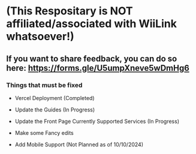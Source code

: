 # (This Respositary is NOT affiliated/associated with WiiLink whatsoever!)

## If you want to share feedback, you can do so here: https://forms.gle/U5umpXneve5wDmHg6


### Things that must be fixed

- Vercel Deployment (Completed)

- Update the Guides (In Progress)

- Update the Front Page Currently Supported Services (In Progress)

- Make some Fancy edits

- Add Mobile Support (Not Planned as of 10/10/2024)